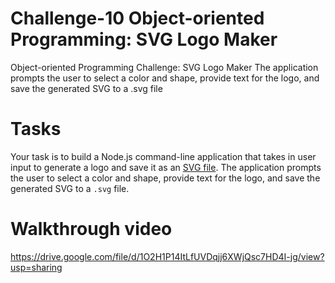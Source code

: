 # Challenge-10 Object-oriented Programming: SVG Logo Maker
Object-oriented Programming Challenge: SVG Logo Maker The application prompts the user to select a color and shape, provide text for the logo, and save the generated SVG to a .svg file

# Tasks
Your task is to build a Node.js command-line application that takes in user input to generate a logo and save it as an [SVG file](https://en.wikipedia.org/wiki/Scalable_Vector_Graphics). The application prompts the user to select a color and shape, provide text for the logo, and save the generated SVG to a `.svg` file.

# Walkthrough video
 https://drive.google.com/file/d/1O2H1P14ItLfUVDqjj6XWjQsc7HD4I-jg/view?usp=sharing
